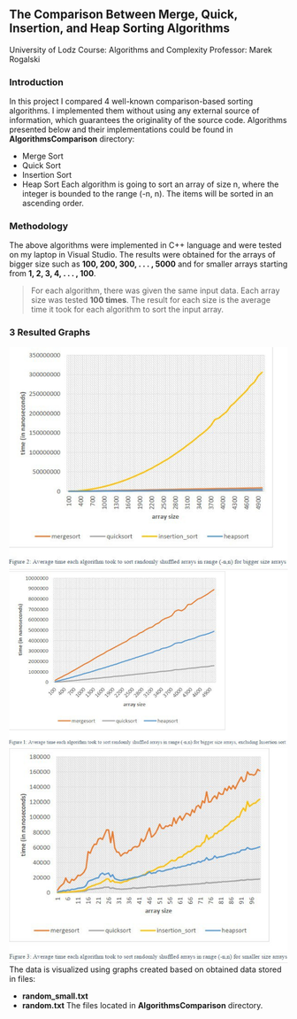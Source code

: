 ## The Comparison Between Merge, Quick, Insertion, and Heap Sorting Algorithms
University of Lodz
Course: Algorithms and Complexity
Professor: Marek Rogalski

### Introduction
In this project I compared 4 well-known comparison-based sorting algorithms. I implemented them without using any external source of information, which guarantees the originality of the source code. Algorithms presented below and their implementations could be found in **AlgorithmsComparison** directory:
- Merge Sort 
- Quick Sort
- Insertion Sort
- Heap Sort
Each algorithm is going to sort an array of size n, where the integer is bounded to the range (-n, n). The items will be sorted in an ascending order.

### Methodology
The above algorithms were implemented in C++ language and were tested on my laptop in Visual Studio. The results were obtained for the arrays of bigger size such as **100, 200, 300, . . . , 5000** and for smaller arrays starting from **1, 2, 3, 4, . . . , 100**.
> For each algorithm, there was given the same input data. Each array size was tested **100 times**.
The result for each size is the average time it took for each algorithm to sort the input array. 

### 3 Resulted Graphs
![](/graphs_photos/big.jpg "")
![](/graphs_photos/bigWithoutInsertion.jpg "")
![](/graphs_photos/small.jpg "")
The data is visualized using graphs created based on obtained data stored in files:
- **random_small.txt**
- **random.txt**
The files located in **AlgorithmsComparison** directory.

